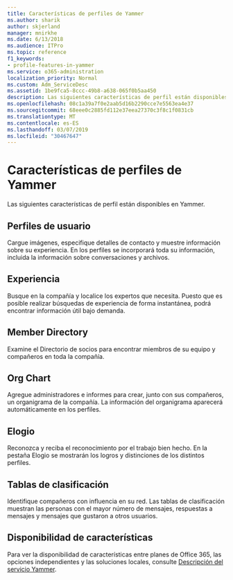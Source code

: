 ```yaml
---
title: Características de perfiles de Yammer
ms.author: sharik
author: skjerland
manager: mnirkhe
ms.date: 6/13/2018
ms.audience: ITPro
ms.topic: reference
f1_keywords:
- profile-features-in-yammer
ms.service: o365-administration
localization_priority: Normal
ms.custom: Adm_ServiceDesc
ms.assetid: 1be9fca5-8ccc-49b8-a638-065f0b5aa450
description: Las siguientes características de perfil están disponibles en Yammer.
ms.openlocfilehash: 08c1a39a7f0e2aab5d16b2290cce7e5563ea4e37
ms.sourcegitcommit: 68eee0c2885fd112e37eea27370c3f8c1f0831cb
ms.translationtype: MT
ms.contentlocale: es-ES
ms.lasthandoff: 03/07/2019
ms.locfileid: "30467647"
---
```

# <a name="profile-features-in-yammer"></a>Características de perfiles de Yammer

Las siguientes características de perfil están disponibles en Yammer.
  
## <a name="user-profiles"></a>Perfiles de usuario
<a name="bkmk_UserProfiles"> </a>

Cargue imágenes, especifique detalles de contacto y muestre información sobre su experiencia. En los perfiles se incorporará toda su información, incluida la información sobre conversaciones y archivos.
  
## <a name="expertise"></a>Experiencia
<a name="bkmk_Expertise"> </a>

Busque en la compañía y localice los expertos que necesita. Puesto que es posible realizar búsquedas de experiencia de forma instantánea, podrá encontrar información útil bajo demanda.
  
## <a name="member-directory"></a>Member Directory
<a name="bkmk_MemberDirectory"> </a>

Examine el Directorio de socios para encontrar miembros de su equipo y compañeros en toda la compañía.
  
## <a name="org-chart"></a>Org Chart
<a name="bkmk_OrgChart"> </a>

Agregue administradores e informes para crear, junto con sus compañeros, un organigrama de la compañía. La información del organigrama aparecerá automáticamente en los perfiles.
  
## <a name="praise"></a>Elogio
<a name="bkmk_Praise"> </a>

Reconozca y reciba el reconocimiento por el trabajo bien hecho. En la pestaña Elogio se mostrarán los logros y distinciones de los distintos perfiles.
  
## <a name="leaderboards"></a>Tablas de clasificación
<a name="bkmk_Leaderboards"> </a>

Identifique compañeros con influencia en su red. Las tablas de clasificación muestran las personas con el mayor número de mensajes, respuestas a mensajes y mensajes que gustaron a otros usuarios.
  
## <a name="feature-availability"></a>Disponibilidad de características
<a name="bkmk_Leaderboards"> </a>

Para ver la disponibilidad de características entre planes de Office 365, las opciones independientes y las soluciones locales, consulte [Descripción del servicio Yammer](yammer-service-description.md).
  

